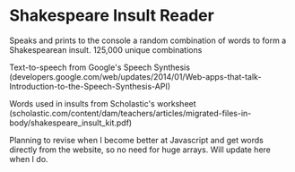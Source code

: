 # Shakespeare Insult Reader
Speaks and prints to the console a random combination of words to form a Shakespearean insult. 125,000 unique combinations

Text-to-speech from Google's Speech Synthesis (developers.google.com/web/updates/2014/01/Web-apps-that-talk-Introduction-to-the-Speech-Synthesis-API)

Words used in insults from Scholastic's worksheet (scholastic.com/content/dam/teachers/articles/migrated-files-in-body/shakespeare_insult_kit.pdf)

Planning to revise when I become better at Javascript and get words directly from the website, so no need for huge arrays. 
Will update here when I do.
